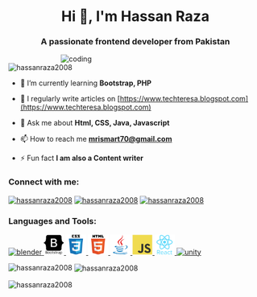 <h1 align="center">Hi 👋, I'm Hassan Raza</h1>
<h3 align="center">A passionate frontend developer from Pakistan</h3>

<img align="right" alt="coding" width="400px" src="https://www.google.com/url?sa=i&url=https%3A%2F%2Fgithub.com%2Frudrabarad%2FGifs&psig=AOvVaw07WriqcsD6-JSnIqtIYMfz&ust=1707657141191000&source=images&cd=vfe&opi=89978449&ved=0CBIQjRxqFwoTCMC_n-DsoIQDFQAAAAAdAAAAABAE">

<p align="left"> <img src="https://komarev.com/ghpvc/?username=hassanraza2008&label=Profile%20views&color=0e75b6&style=flat" alt="hassanraza2008" /> </p>

- 🌱 I’m currently learning **Bootstrap, PHP**

- 📝 I regularly write articles on [https://www.techteresa.blogspot.com](https://www.techteresa.blogspot.com)

- 💬 Ask me about **Html, CSS, Java, Javascript**

- 📫 How to reach me **mrismart70@gmail.com**

- ⚡ Fun fact **I am also a Content writer**

<h3 align="left">Connect with me:</h3>
<p align="left">
<a href="https://codepen.io/hassanraza2008" target="blank"><img align="center" src="https://raw.githubusercontent.com/rahuldkjain/github-profile-readme-generator/master/src/images/icons/Social/codepen.svg" alt="hassanraza2008" height="30" width="40" /></a>
<a href="https://stackoverflow.com/users/hassanraza2008" target="blank"><img align="center" src="https://raw.githubusercontent.com/rahuldkjain/github-profile-readme-generator/master/src/images/icons/Social/stack-overflow.svg" alt="hassanraza2008" height="30" width="40" /></a>
<a href="https://www.leetcode.com/hassanraza2008" target="blank"><img align="center" src="https://raw.githubusercontent.com/rahuldkjain/github-profile-readme-generator/master/src/images/icons/Social/leet-code.svg" alt="hassanraza2008" height="30" width="40" /></a>
</p>

<h3 align="left">Languages and Tools:</h3>
<p align="left"> <a href="https://www.blender.org/" target="_blank" rel="noreferrer"> <img src="https://download.blender.org/branding/community/blender_community_badge_white.svg" alt="blender" width="40" height="40"/> </a> <a href="https://getbootstrap.com" target="_blank" rel="noreferrer"> <img src="https://raw.githubusercontent.com/devicons/devicon/master/icons/bootstrap/bootstrap-plain-wordmark.svg" alt="bootstrap" width="40" height="40"/> </a> <a href="https://www.w3schools.com/css/" target="_blank" rel="noreferrer"> <img src="https://raw.githubusercontent.com/devicons/devicon/master/icons/css3/css3-original-wordmark.svg" alt="css3" width="40" height="40"/> </a> <a href="https://www.w3.org/html/" target="_blank" rel="noreferrer"> <img src="https://raw.githubusercontent.com/devicons/devicon/master/icons/html5/html5-original-wordmark.svg" alt="html5" width="40" height="40"/> </a> <a href="https://www.java.com" target="_blank" rel="noreferrer"> <img src="https://raw.githubusercontent.com/devicons/devicon/master/icons/java/java-original.svg" alt="java" width="40" height="40"/> </a> <a href="https://developer.mozilla.org/en-US/docs/Web/JavaScript" target="_blank" rel="noreferrer"> <img src="https://raw.githubusercontent.com/devicons/devicon/master/icons/javascript/javascript-original.svg" alt="javascript" width="40" height="40"/> </a> <a href="https://reactjs.org/" target="_blank" rel="noreferrer"> <img src="https://raw.githubusercontent.com/devicons/devicon/master/icons/react/react-original-wordmark.svg" alt="react" width="40" height="40"/> </a> <a href="https://unity.com/" target="_blank" rel="noreferrer"> <img src="https://www.vectorlogo.zone/logos/unity3d/unity3d-icon.svg" alt="unity" width="40" height="40"/> </a> </p>

<p><img align="left" src="https://github-readme-stats.vercel.app/api/top-langs?username=hassanraza2008&show_icons=true&locale=en&layout=compact" alt="hassanraza2008" /></p>

<p>&nbsp;<img align="center" src="https://github-readme-stats.vercel.app/api?username=hassanraza2008&show_icons=true&locale=en" alt="hassanraza2008" /></p>

<p><img align="center" src="https://github-readme-streak-stats.herokuapp.com/?user=hassanraza2008&" alt="hassanraza2008" /></p>
